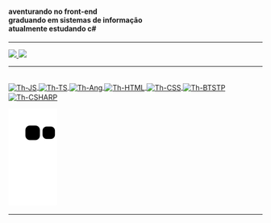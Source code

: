 <h4>
  aventurando no front-end
<br>
 graduando em sistemas de informação
<br>
 atualmente estudando c# 
</h4>
<hr>
<div>
  <a href="https://github.com/thiagodiasz">
   <img height="160em" src="https://github-readme-stats.vercel.app/api?username=thiagodiasz&theme=midnight-purple&show_icons=true&include_all_commits=true&count_private=true"/>
    <img height="160em" src="https://github-readme-stats.vercel.app/api/top-langs/?username=thiagodiasz&theme=midnight-purple&layout=compact&langs_count=16"/>
  </div>
  <hr>
  <div style="display: inline_block; margin-top:400"><br>
    <img align="center" alt="Th-JS" height="30" width="40" src="https://cdn.jsdelivr.net/gh/devicons/devicon/icons/javascript/javascript-original.svg" />
    <img align="center" alt="Th-TS" height="30" width="40" src="https://cdn.jsdelivr.net/gh/devicons/devicon/icons/typescript/typescript-plain.svg" />
    <img align="center" alt="Th-Ang" height="30" width="40" src="https://cdn.jsdelivr.net/gh/devicons/devicon/icons/angularjs/angularjs-plain.svg" />
    <img align="center" alt="Th-HTML" height="30" width="40" src="https://cdn.jsdelivr.net/gh/devicons/devicon/icons/html5/html5-original.svg" />
    <img align="center" alt="Th-CSS" height="30" width="40" src="https://cdn.jsdelivr.net/gh/devicons/devicon/icons/css3/css3-original.svg" />
    <img align="center" alt="Th-BTSTP" height="30" width="40" src="https://cdn.jsdelivr.net/gh/devicons/devicon/icons/bootstrap/bootstrap-original.svg" />
    <img align="center" alt="Th-CSHARP" height="30" width="40" src="https://cdn.jsdelivr.net/gh/devicons/devicon/icons/csharp/csharp-original.svg" /> 
  
   ![Snake animation](https://github.com/thiagodiasz/thiagodiasz/blob/output/github-contribution-grid-snake.svg)
  </div>
 <hr>

